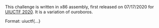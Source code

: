 This challenge is written in x86 assembly, first released on 07/17/2020 for [UIUCTF 2020](https://sigpwny.github.io/uiuctf). It is a variation of ouroboros. 

Format: uiuctf{...}